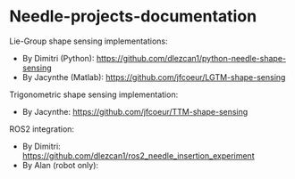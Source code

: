 # Needle-projects-documentation

Lie-Group shape sensing implementations:
- By Dimitri (Python): https://github.com/dlezcan1/python-needle-shape-sensing
- By Jacynthe (Matlab): https://github.com/jfcoeur/LGTM-shape-sensing

Trigonometric shape sensing implementation:
- By Jacynthe: https://github.com/jfcoeur/TTM-shape-sensing

ROS2 integration:
- By Dimitri: https://github.com/dlezcan1/ros2_needle_insertion_experiment
- By Alan (robot only):
